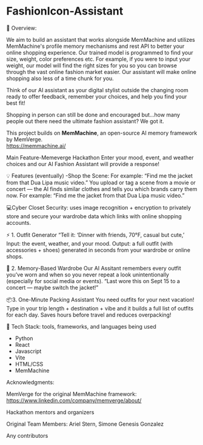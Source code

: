 # FashionIcon-Assistant

 🚀 Overview: 
 
We aim to build an assistant that works alongside MemMachine and utilizes MemMachine's profile memory mechanisms and rest API to better your online shopping experience.  Our trained model is programmed to find your size, weight, color preferences etc.
For example, if you were to input your weight, our model will find the right sizes for you so you can browse through the vast online fashion market easier.  Our assistant will make online shopping also less of a time chunk for you.

Think of our AI assistant as your digital stylist outside the changing room ready to offer feedback, remember your choices, and help you find your best fit!

Shopping in person can still be done and encouraged but...how many people out there need the ultimate fashion assistant? We got it.

 
This project builds on **MemMachine**, an open-source AI memory framework by MemVerge.  
https://memmachine.ai/ 

Main Feature-Memeverge Hackathon
Enter your mood, event, and weather choices and our AI Fashion Assistant will provide a response!

💡 Features (eventually)
-Shop the Scene: 
For example: “Find me the jacket from that Dua Lipa music video.”
You upload or tag a scene from a movie or concert — the AI finds similar clothes and tells you which brands carry them now.
For example: “Find me the jacket from that Dua Lipa music video.”

💻Cyber Closet Security: uses image recognition + encryption to privately store and secure your wardrobe data which links with online shopping accounts.

⚡ 1. Outfit Generator
“Tell it: ‘Dinner with friends, 70°F, casual but cute,’ 
Input: the event, weather, and your mood.
Output: a full outfit (with accessories + shoes) generated in seconds from your wardrobe or online shops.

🧠 2. Memory-Based Wardrobe
Our AI Assitant remembers every outfit you’ve worn and when so you never repeat a look unintentionally (especially for social media or events).
“Last wore this on Sept 15 to a concert — maybe switch the jacket!”

📦3. One-Minute Packing Assistant
You need outfits for your next vacation! Type in your trip length + destination + vibe and it builds a full list of outfits for each day.
Saves hours before travel and reduces overpacking!



🧩 Tech Stack: tools, frameworks, and languages being used
- Python 
- React
- Javascript
- Vite
- HTML/CSS
- MemMachine 


Acknowledgments: 

MemVerge for the original MemMachine framework: https://www.linkedin.com/company/memverge/about/

Hackathon mentors and organizers

Original Team Members:
Ariel Stern,
Simone Genesis Gonzalez

Any contributors

